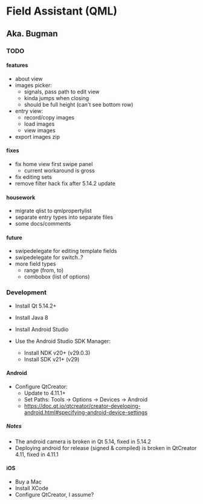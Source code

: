 
# Field Assistant (QML)
## Aka. Bugman


### TODO

#### features
- about view
- images picker:
    - signals, pass path to edit view
    - kinda jumps when closing
    - should be full height (can't see bottom row)
- entry view:
    - record/copy images
    - load images
    - view images
- export images zip

#### fixes
- fix home view first swipe panel
    - current workaround is gross
- fix editing sets
- remove filter hack fix after 5.14.2 update

#### housework
- migrate qlist to qmlpropertylist
- separate entry types into separate files
- some docs/comments

#### future
- swipedelegate for editing template fields
- swipedelegate for switch..?
- more field types
    - range (from, to)
    - combobox (list of options)


### Development

+ Install Qt 5.14.2+
+ Install Java 8
+ Install Android Studio

+ Use the Android Studio SDK Manager:
    + Install NDK v20+ (v29.0.3)
    + Install SDK v21+ (v29)

#### Android

+ Configure QtCreator:
    + Update to 4.11.1+
    + Set Paths: Tools -> Options -> Devices -> Android
    + https://doc.qt.io/qtcreator/creator-developing-android.html#specifying-android-device-settings

##### Notes
+ The android camera is broken in Qt 5.14, fixed in 5.14.2
+ Deploying android for release (signed & compiled) is broken in QtCreator 4.11, fixed in 4.11.1

#### iOS
+ Buy a Mac
+ Install XCode
+ Configure QtCreator, I assume?
